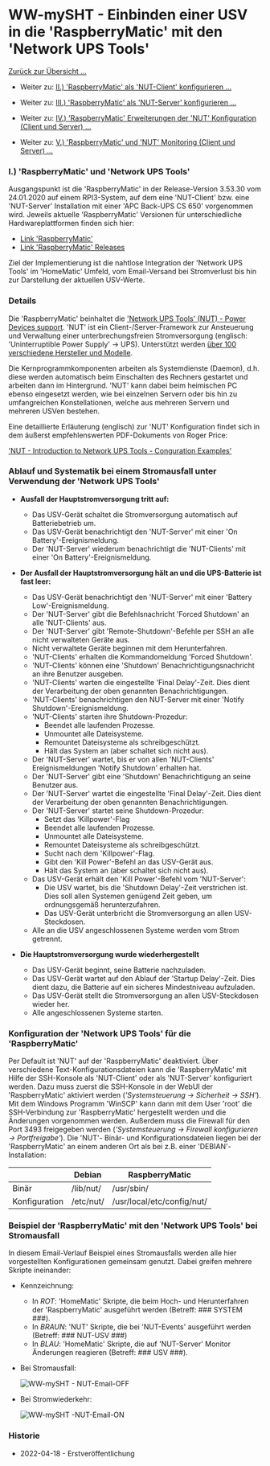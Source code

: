 # WW-mySHT - Einbinden einer USV in die 'RaspberryMatic' mit den 'Network UPS Tools'

[Zurück zur Übersicht ...](../README.md)

- Weiter zu: [II.) 'RaspberryMatic' als 'NUT-Client' konfigurieren ...](./RM-NUT_Client.md)

- Weiter zu: [III.) 'RaspberryMatic' als 'NUT-Server' konfigurieren ...](./RM-NUT_Server.md)

- Weiter zu: [IV.) 'RaspberryMatic' Erweiterungen der 'NUT' Konfiguration (Client und Server) ...](./RM-NUT_Xtend.md)

- Weiter zu: [V.) 'RaspberryMatic' und 'NUT' Monitoring (Client und Server) ...](./RM-NUT_HM-Mon.md)

### I.) 'RaspberryMatic' und 'Network UPS Tools'
Ausgangspunkt ist die 'RaspberryMatic' in der Release-Version 3.53.30 vom 24.01.2020 auf einem RPI3-System, auf dem eine 'NUT-Client' bzw. eine 'NUT-Server' Installation mit einer 'APC Back-UPS CS 650' vorgenommen wird. Jeweils aktuelle 'RaspberryMatic' Versionen für unterschiedliche Hardwareplattformen finden sich hier:

- [Link 'RaspberryMatic'](https://github.com/jens-maus/RaspberryMatic/)
- [Link 'RaspberryMatic' Releases](https://github.com/jens-maus/RaspberryMatic/releases)

Ziel der Implementierung ist die nahtlose Integration der 'Network UPS Tools' im 'HomeMatic' Umfeld, vom Email-Versand bei Stromverlust bis hin zur Darstellung der aktuellen USV-Werte.

### Details
Die 'RaspberryMatic' beinhaltet die ['Network UPS Tools' (NUT) - Power Devices support](http://networkupstools.org/). 'NUT' ist ein Client-/Server-Framework zur Ansteuerung und Verwaltung einer unterbrechungsfreien Stromversorgung (englisch: 'Uninterruptible Power Supply' -> UPS). Unterstützt werden [über 100 verschiedene Hersteller und Modelle](https://networkupstools.org/stable-hcl.html).

Die Kernprogrammkomponenten arbeiten als Systemdienste (Daemon), d.h. diese werden automatisch beim Einschalten des Rechners gestartet und arbeiten dann im Hintergrund. 'NUT' kann dabei beim heimischen PC ebenso eingesetzt werden, wie bei einzelnen Servern oder bis hin zu umfangreichen Konstellationen, welche aus mehreren Servern und mehreren USVen bestehen.

Eine detaillierte Erläuterung (englisch) zur 'NUT' Konfiguration findet sich in dem äußerst empfehlenswerten PDF-Dokuments von Roger Price:

['NUT - Introduction to Network UPS Tools - Conguration Examples'](http://rogerprice.org/NUT/ConfigExamples.A5.pdf)

### Ablauf und Systematik bei einem Stromausfall unter Verwendung der 'Network UPS Tools'

- <b> Ausfall der Hauptstromversorgung tritt auf:</b>
  - Das USV-Gerät schaltet die Stromversorgung automatisch auf Batteriebetrieb um.
  - Das USV-Gerät benachrichtigt den 'NUT-Server' mit einer 'On Battery'-Ereignismeldung.
  - Der 'NUT-Server' wiederum benachrichtigt die 'NUT-Clients' mit einer 'On Battery'-Ereignismeldung.


- <b> Der Ausfall der Hauptstromversorgung hält an und die UPS-Batterie ist fast leer:</b>
  - Das USV-Gerät benachrichtigt den 'NUT-Server' mit einer 'Battery Low'-Ereignismeldung.
  - Der 'NUT-Server' gibt die Befehlsnachricht 'Forced Shutdown' an alle 'NUT-Clients' aus.
  - Der 'NUT-Server' gibt 'Remote-Shutdown'-Befehle per SSH an alle nicht verwalteten Geräte aus.
  - Nicht verwaltete Geräte beginnen mit dem Herunterfahren.
  - 'NUT-Clients' erhalten die Kommandomeldung 'Forced Shutdown'.
  - 'NUT-Clients' können eine 'Shutdown' Benachrichtigungsnachricht an ihre Benutzer ausgeben.
  - 'NUT-Clients' warten die eingestellte 'Final Delay'-Zeit. Dies dient der Verarbeitung der oben genannten Benachrichtigungen.
  - 'NUT-Clients' benachrichtigen den NUT-Server mit einer 'Notify Shutdown'-Ereignismeldung.
  - 'NUT-Clients' starten ihre Shutdown-Prozedur:
    - Beendet alle laufenden Prozesse.
    - Unmountet alle Dateisysteme.
    - Remountet Dateisysteme als schreibgeschützt.
    - Hält das System an (aber schaltet sich nicht aus).
  - Der 'NUT-Server' wartet, bis er von allen 'NUT-Clients' Ereignismeldungen 'Notify Shutdown' erhalten hat.
  - Der 'NUT-Server' gibt eine 'Shutdown' Benachrichtigung an seine Benutzer aus.
  - Der 'NUT-Server' wartet die eingestellte 'Final Delay'-Zeit. Dies dient der Verarbeitung der oben genannten Benachrichtigungen.
  - Der 'NUT-Server' startet seine Shutdown-Prozedur:
    - Setzt das 'Killpower'-Flag
    - Beendet alle laufenden Prozesse.
    - Unmountet alle Dateisysteme.
    - Remountet Dateisysteme als schreibgeschützt.
    - Sucht nach dem 'Killpower'-Flag.
    - Gibt den 'Kill Power'-Befehl an das USV-Gerät aus.
    - Hält das System an (aber schaltet sich nicht aus).
  - Das USV-Gerät erhält den 'Kill Power'-Befehl vom 'NUT-Server':
    - Die USV wartet, bis die 'Shutdown Delay'-Zeit verstrichen ist. Dies soll allen Systemen genügend Zeit geben, um ordnungsgemäß herunterzufahren.
    - Das USV-Gerät unterbricht die Stromversorgung an allen USV-Steckdosen.
  - Alle an die USV angeschlossenen Systeme werden vom Strom getrennt.


- <b>	Die Hauptstromversorgung wurde wiederhergestellt</b>
  - Das USV-Gerät beginnt, seine Batterie nachzuladen.
  - Das USV-Gerät wartet auf den Ablauf der 'Startup Delay'-Zeit. Dies dient dazu, die Batterie auf ein sicheres Mindestniveau aufzuladen.
  - Das USV-Gerät stellt die Stromversorgung an allen USV-Steckdosen wieder her.
  - Alle angeschlossenen Systeme starten.

### Konfiguration der 'Network UPS Tools' für die 'RaspberryMatic'

Per Default ist 'NUT' auf der 'RaspberryMatic' deaktiviert. Über verschiedene Text-Konfigurationsdateien kann die 'RaspberryMatic' mit Hilfe der SSH-Konsole als 'NUT-Client' oder als 'NUT-Server' konfiguriert werden. Dazu muss zuerst die SSH-Konsole in der WebUI der 'RaspberryMatic' aktiviert werden (*'Systemsteuerung -> Sicherheit -> SSH'*). Mit dem Windows Programm 'WinSCP' kann dann mit dem User 'root' die SSH-Verbindung zur 'RaspberryMatic' hergestellt werden und die Änderungen vorgenommen werden.
Außerdem muss die Firewall für den Port 3493 freigegeben werden (*'Systemsteuerung -> Firewall konfigurieren -> Portfreigabe'*).
Die 'NUT'- Binär- und Konfigurationsdateien liegen bei der 'RaspberryMatic' an einem anderen Ort als bei z.B. einer 'DEBIAN'-Installation:

  | | Debian | RaspberryMatic |
  | --- | --- | --- |
  | Binär |	/lib/nut/ | /usr/sbin/ |
  | Konfiguration | /etc/nut/ | /usr/local/etc/config/nut/ |

### Beispiel der 'RaspberryMatic' mit den 'Network UPS Tools' bei Stromausfall

In diesem Email-Verlauf Beispiel eines Stromausfalls werden alle hier vorgestellten Konfigurationen gemeinsam genutzt. Dabei greifen mehrere Skripte ineinander:

- Kennzeichnung:
  - In *ROT*: 'HomeMatic' Skripte, die beim Hoch- und Herunterfahren der 'RaspberryMatic' ausgeführt werden (Betreff: ### SYSTEM ###).
  - In *BRAUN*: 'NUT' Skripte, die bei 'NUT-Events' ausgeführt werden (Betreff: ### NUT-USV ###)
  - In *BLAU*: 'HomeMatic' Skripte, die auf 'NUT-Server' Monitor Änderungen reagieren (Betreff: ### USV ###).


- Bei Stromausfall:

  ![WW-mySHT - NUT-Email-OFF](./img/nut_email_demo_1.jpg)

- Bei Stromwiederkehr:

  ![WW-mySHT -NUT-Email-ON](./img/nut_email_demo_2.jpg)

### Historie
- 2022-04-18 - Erstveröffentlichung
